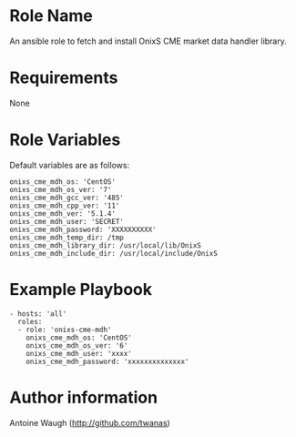 # Role Name

An ansible role to fetch and install OnixS CME market data handler library.

# Requirements

None

# Role Variables

Default variables are as follows:

```
onixs_cme_mdh_os: 'CentOS'
onixs_cme_mdh_os_ver: '7'
onixs_cme_mdh_gcc_ver: '485'
onixs_cme_mdh_cpp_ver: '11'
onixs_cme_mdh_ver: '5.1.4'
onixs_cme_mdh_user: 'SECRET'
onixs_cme_mdh_password: 'XXXXXXXXXX'
onixs_cme_mdh_temp_dir: /tmp
onixs_cme_mdh_library_dir: /usr/local/lib/OnixS
onixs_cme_mdh_include_dir: /usr/local/include/OnixS
```

# Example Playbook

```
- hosts: 'all'
  roles:
  - role: 'onixs-cme-mdh'
    onixs_cme_mdh_os: 'CentOS'
    onixs_cme_mdh_os_ver: '6'
    onixs_cme_mdh_user: 'xxxx'
    onixs_cme_mdh_password: 'xxxxxxxxxxxxxx'
```

# Author information

Antoine Waugh (http://github.com/twanas)
